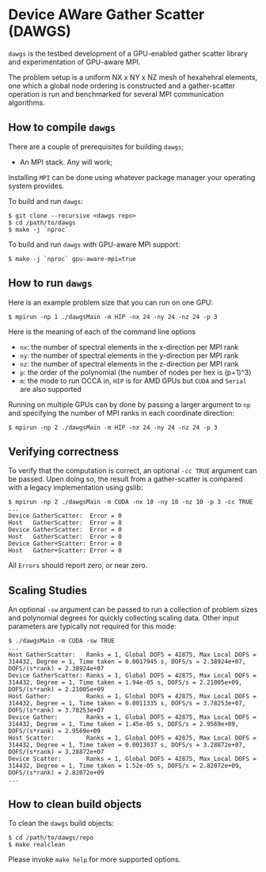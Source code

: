 
Device AWare Gather Scatter (DAWGS)
===================================

`dawgs` is the testbed development of a GPU-enabled gather scatter library and experimentation of GPU-aware MPI.

The problem setup is a uniform NX x NY x NZ mesh of hexahehral elements, one which a global node ordering is constructed and a gather-scatter operation is run and benchmarked for several MPI communication algorithms.

How to compile `dawgs`
------------------------

There are a couple of prerequisites for building `dawgs`;

- An MPI stack.  Any will work;

Installing `MPI` can be done using whatever package manager your operating system provides.

To build and run `dawgs`:

    $ git clone --recursive <dawgs repo>
    $ cd /path/to/dawgs
    $ make -j `nproc`

To build and run `dawgs` with GPU-aware MPI support:

    $ make -j `nproc` gpu-aware-mpi=true


How to run `dawgs`
--------------------

Here is an example problem size that you can run on one GPU:

    $ mpirun -np 1 ./dawgsMain -m HIP -nx 24 -ny 24 -nz 24 -p 3

Here is the meaning of each of the command line options

- `nx`: the number of spectral elements in the x-direction per MPI rank
- `ny`: the number of spectral elements in the y-direction per MPI rank
- `nz`: the number of spectral elements in the z-direction per MPI rank
- `p`: the order of the polynomial (the number of nodes per hex is (p+1)^3)
- `m`: the mode to run OCCA in, `HIP` is for AMD GPUs but `CUDA` and `Serial`
are also supported

Running on multiple GPUs can by done by passing a larger argument to `np` and
specifying the number of MPI ranks in each coordinate direction:

    $ mpirun -np 2 ./dawgsMain -m HIP -nx 24 -ny 24 -nz 24 -p 3

Verifying correctness
---------------------

To verify that the computation is correct, an optional `-cc TRUE` argument can be
passed. Upen doing so, the result from a gather-scatter is compared with a
legacy implementation using gslib:

    $ mpirun -np 2 ./dawgsMain -m CUDA -nx 10 -ny 10 -nz 10 -p 3 -cc TRUE
    ...
    Device GatherScatter:  Error = 0
    Host   GatherScatter:  Error = 0
    Device GatherScatter:  Error = 0
    Host   GatherScatter:  Error = 0
    Device Gather+Scatter: Error = 0
    Host   Gather+Scatter: Error = 0

All `Errors` should report zero, or near zero.

Scaling Studies
---------------

An optional `-sw` argument can be passed to run a collection of problem sizes
and polynomial degrees for quickly collecting scaling data. Other input
parameters are typically not required for this mode:

    $ ./dawgsMain -m CUDA -sw TRUE
    ...
    Host GatherScatter:   Ranks = 1, Global DOFS = 42875, Max Local DOFS = 314432, Degree = 1, Time taken = 0.0017945 s, DOFS/s = 2.38924e+07, DOFS/(s*rank) = 2.38924e+07
    Device GatherScatter: Ranks = 1, Global DOFS = 42875, Max Local DOFS = 314432, Degree = 1, Time taken = 1.94e-05 s, DOFS/s = 2.21005e+09, DOFS/(s*rank) = 2.21005e+09
    Host Gather:          Ranks = 1, Global DOFS = 42875, Max Local DOFS = 314432, Degree = 1, Time taken = 0.0011335 s, DOFS/s = 3.78253e+07, DOFS/(s*rank) = 3.78253e+07
    Device Gather:        Ranks = 1, Global DOFS = 42875, Max Local DOFS = 314432, Degree = 1, Time taken = 1.45e-05 s, DOFS/s = 2.9569e+09, DOFS/(s*rank) = 2.9569e+09
    Host Scatter:         Ranks = 1, Global DOFS = 42875, Max Local DOFS = 314432, Degree = 1, Time taken = 0.0013037 s, DOFS/s = 3.28872e+07, DOFS/(s*rank) = 3.28872e+07
    Device Scatter:       Ranks = 1, Global DOFS = 42875, Max Local DOFS = 314432, Degree = 1, Time taken = 1.52e-05 s, DOFS/s = 2.82072e+09, DOFS/(s*rank) = 2.82072e+09
    ...

How to clean build objects
--------------------------

To clean the `dawgs` build objects:

    $ cd /path/to/dawgs/repo
    $ make realclean

Please invoke `make help` for more supported options.
